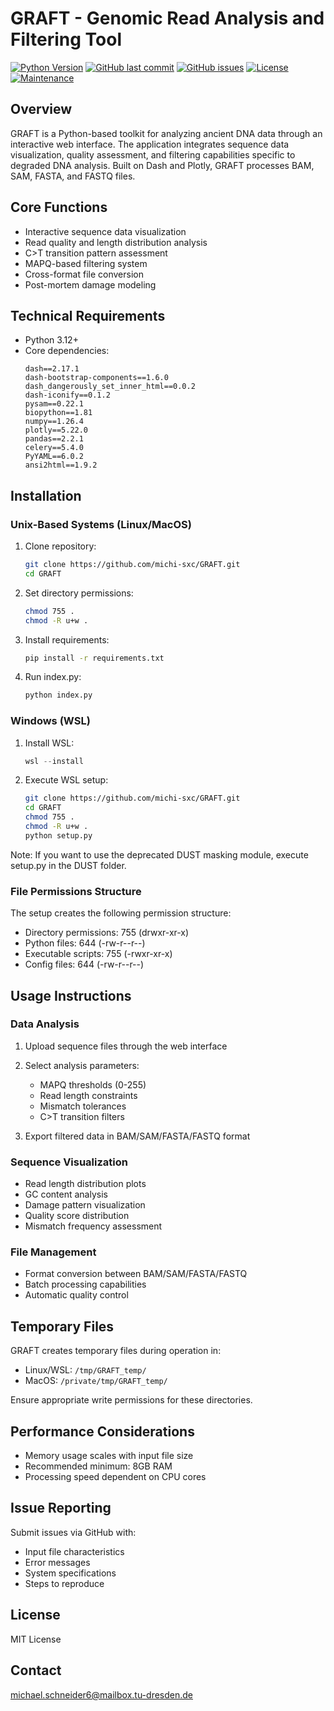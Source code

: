 # GRAFT - Genomic Read Analysis and Filtering Tool

[![Python Version](https://img.shields.io/badge/python-3.12%2B-blue.svg)](https://www.python.org/)
[![GitHub last commit](https://img.shields.io/github/last-commit/michi-sxc/GRAFT.svg)](https://github.com/michi-sxc/graft2/commits/main)
[![GitHub issues](https://img.shields.io/github/issues/michi-sxc/GRAFT.svg)](https://github.com/michi-sxc/GRAFT/issues)
[![License](https://img.shields.io/github/license/michi-sxc/GRAFT.svg)](https://github.com/michi-sxc/GRAFT/blob/main/LICENSE)
[![Maintenance](https://img.shields.io/badge/maintenance-active-green.svg)](https://github.com/michi-sxc/GRAFT)


## Overview

GRAFT is a Python-based toolkit for analyzing ancient DNA data through an interactive web interface. The application integrates sequence data visualization, quality assessment, and filtering capabilities specific to degraded DNA analysis. Built on Dash and Plotly, GRAFT processes BAM, SAM, FASTA, and FASTQ files.
## Core Functions

* Interactive sequence data visualization
* Read quality and length distribution analysis
* C>T transition pattern assessment
* MAPQ-based filtering system
* Cross-format file conversion
* Post-mortem damage modeling

## Technical Requirements

* Python 3.12+
* Core dependencies:
  ```
  dash==2.17.1
  dash-bootstrap-components==1.6.0
  dash_dangerously_set_inner_html==0.0.2
  dash-iconify==0.1.2
  pysam==0.22.1
  biopython==1.81
  numpy==1.26.4
  plotly==5.22.0
  pandas==2.2.1
  celery==5.4.0
  PyYAML==6.0.2
  ansi2html==1.9.2
  ```

## Installation

### Unix-Based Systems (Linux/MacOS)

1. Clone repository:
   ```bash
   git clone https://github.com/michi-sxc/GRAFT.git
   cd GRAFT
   ```

2. Set directory permissions:
   ```bash
   chmod 755 .
   chmod -R u+w .
   ```

3. Install requirements:
   ```bash
   pip install -r requirements.txt
   ```

4. Run index.py:
   ```bash
   python index.py
   ```

### Windows (WSL)

1. Install WSL:
   ```powershell
   wsl --install
   ```

2. Execute WSL setup:
   ```bash
   git clone https://github.com/michi-sxc/GRAFT.git
   cd GRAFT
   chmod 755 .
   chmod -R u+w .
   python setup.py
   ```

Note: If you want to use the deprecated DUST masking module, execute setup.py in the DUST folder.

### File Permissions Structure

The setup creates the following permission structure:
* Directory permissions: 755 (drwxr-xr-x)
* Python files: 644 (-rw-r--r--)
* Executable scripts: 755 (-rwxr-xr-x)
* Config files: 644 (-rw-r--r--)

## Usage Instructions

### Data Analysis

1. Upload sequence files through the web interface
2. Select analysis parameters:
   * MAPQ thresholds (0-255)
   * Read length constraints
   * Mismatch tolerances
   * C>T transition filters

3. Export filtered data in BAM/SAM/FASTA/FASTQ format

### Sequence Visualization

* Read length distribution plots
* GC content analysis
* Damage pattern visualization
* Quality score distribution
* Mismatch frequency assessment

### File Management

* Format conversion between BAM/SAM/FASTA/FASTQ
* Batch processing capabilities
* Automatic quality control

## Temporary Files

GRAFT creates temporary files during operation in:
* Linux/WSL: `/tmp/GRAFT_temp/`
* MacOS: `/private/tmp/GRAFT_temp/`

Ensure appropriate write permissions for these directories.

## Performance Considerations

* Memory usage scales with input file size
* Recommended minimum: 8GB RAM
* Processing speed dependent on CPU cores

## Issue Reporting

Submit issues via GitHub with:
* Input file characteristics
* Error messages
* System specifications
* Steps to reproduce

## License

MIT License

## Contact

[michael.schneider6@mailbox.tu-dresden.de](mailto:michael.schneider6@mailbox.tu-dresden.de)
